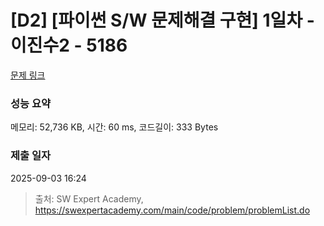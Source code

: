 # [D2] [파이썬 S/W 문제해결 구현] 1일차 - 이진수2 - 5186 

[문제 링크](https://swexpertacademy.com/main/code/problem/problemDetail.do?contestProbId=AWTtj7GqeAgDFAVT) 

### 성능 요약

메모리: 52,736 KB, 시간: 60 ms, 코드길이: 333 Bytes

### 제출 일자

2025-09-03 16:24



> 출처: SW Expert Academy, https://swexpertacademy.com/main/code/problem/problemList.do